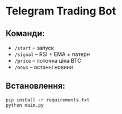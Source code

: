 # Telegram Trading Bot

## Команди:
- `/start` – запуск
- `/signal` – RSI + EMA + патерн
- `/price` – поточна ціна BTC
- `/news` – останні новини

## Встановлення:
```
pip install -r requirements.txt
python main.py
```